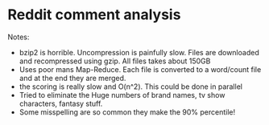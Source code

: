 # Reddit comment analysis


Notes:

* bzip2 is horrible.  Uncompression is painfully slow.  Files are downloaded
  and recompressed using gzip.  All files takes about 150GB
* Uses poor mans Map-Reduce.  Each file is converted to a word/count file
  and at the end they are merged.
* the scoring is really slow and O(n^2).  This could be done in parallel
* Tried to eliminate the Huge numbers of brand names, tv show characters, fantasy stuff.
* Some misspelling are so common they make the 90% percentile!
